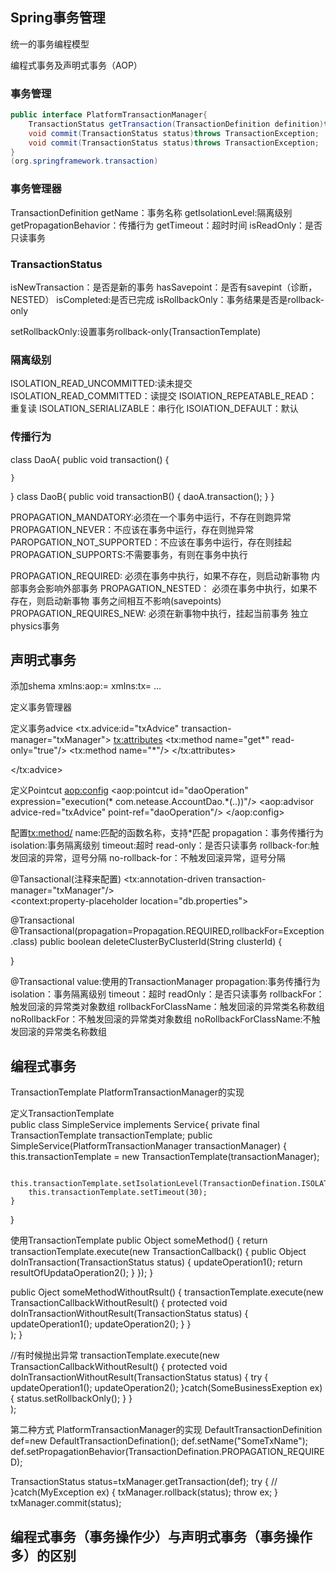 ## Spring事务管理
统一的事务编程模型

编程式事务及声明式事务（AOP）

### 事务管理
```java
public interface PlatformTransactionManager{
	TransactionStatus getTransaction(TransactionDefinition definition)throws TansactionException;
	void commit(TransactionStatus status)throws TransactionException;
	void commit(TransactionStatus status)throws TransactionException;
}
(org.springframework.transaction)
```


### 事务管理器
TransactionDefinition
    getName：事务名称
    getIsolationLevel:隔离级别
    getPropagationBehavior：传播行为
    getTimeout：超时时间
    isReadOnly：是否只读事务

### TransactionStatus
isNewTransaction：是否是新的事务
hasSavepoint：是否有savepint（诊断，NESTED）
isCompleted:是否已完成
isRollbackOnly：事务结果是否是rollback-only

setRollbackOnly:设置事务rollback-only(TransactionTemplate)


### 隔离级别
ISOLATION_READ_UNCOMMITTED:读未提交
ISOLATION_READ_COMMITTED：读提交
ISOlATION_REPEATABLE_READ：重复读
ISOLATION_SERIALIZABLE：串行化
ISOlATION_DEFAULT：默认

### 传播行为
class DaoA{
	public void transaction() {
		
	}
	
}
class DaoB{
	public void transactionB() {
		daoA.transaction();
	}
}


PROPAGATION_MANDATORY:必须在一个事务中运行，不存在则跑异常
PROPAGATION_NEVER：不应该在事务中运行，存在则抛异常
PAROPGATION_NOT_SUPPORTED：不应该在事务中运行，存在则挂起
PROPAGATION_SUPPORTS:不需要事务，有则在事务中执行

PROPAGATION_REQUIRED:
	必须在事务中执行，如果不存在，则启动新事物
	内部事务会影响外部事务
PROPAGATION_NESTED：
        必须在事务中执行，如果不存在，则启动新事物
        事务之间相互不影响(savepoints)
PROPAGATION_REQUIRES_NEW:
	必须在新事物中执行，挂起当前事务
	独立physics事务

	
	
## 声明式事务
添加shema
xmlns:aop:=
xmlns:tx=
...

定义事务管理器
<bean id="txManager" class="org.springframework.jdbc.datasource.DataSourceTansactionManager">
    <property name="dataSource" ref="dataSource"/>    
</bean>

定义事务advice
<tx.advice:id="txAdvice" transaction-manager="txManager">
    <tx:attributes>
        <tx:method name="get*" read-only="true"/>
        <tx:method name="*"/>
    </tx:attributes>

</tx:advice>

定义Pointcut
<aop:config>
    <aop:pointcut id="daoOperation" expression="execution(* com.netease.AccountDao.*(..))"/>
    <aop:advisor advice-red="txAdvice" point-ref="daoOperation"/>
</aop:config>


配置<tx:method/>
    name:匹配的函数名称，支持*匹配
    propagation：事务传播行为
    isolation:事务隔离级别
    timeout:超时
    read-only：是否只读事务
    rollback-for:触发回滚的异常，逗号分隔
    no-rollback-for：不触发回滚异常，逗号分隔
    
    
@Tansactional(注释来配置)
<tx:annotation-driven transaction-manager="txManager"/>
<bean id="txManager" class="org.springframework.jdbc.datasource.DataSourceTansactionManager">
    <property name="dataSource" ref="dataSource"/>    
</bean>
<bean id="dataSource" class="org.apache.commons.dbcp.BasicDataSource" destory-method="close">
    <property name="driverClassName " value="${jdbc.driverClassName}"/>
    <property name="url " value="${jdbc.url}"/>
    <property name="username " value="${jdbc.username}"/>
    <property name="password " value="${jdbc.password}"/>
</bean>
<context:property-placeholder location="db.properties">



@Transactional
@Transactional(propagation=Propagation.REQUIRED,rollbackFor=Exception.class)
public boolean deleteClusterByClusterId(String clusterId) {
	
}

@Transactional
    value:使用的TransactionManager
    propagation:事务传播行为
    isolation：事务隔离级别
    timeout：超时
    readOnly：是否只读事务
    rollbackFor：触发回滚的异常类对象数组
    rollbackForClassName：触发回滚的异常类名称数组
    noRollbackFor：不触发回滚的异常类对象数组
    noRollbackForClassName:不触发回滚的异常类名称数组
    
  
    
## 编程式事务
TransactionTemplate
PlatformTransactionManager的实现

定义TransactionTemplate   
public class SimpleService implements Service{
	private final TransactionTemplate transactionTemplate;
	public SimpleService(PlatformTransactionManager transactionManager) {
		this.transactionTemplate = new TransactionTemplate(transactionManager);
		
		this.transactionTemplate.setIsolationLevel(TransactionDefination.ISOLATION_READ_UNCOMMITTED);
		this.transactionTemplate.setTimeout(30);
	}
	
}

使用TransactionTemplate
public Object someMethod() {
	return transactionTemplate.execute(new TransactionCallback() {
		public Object doInTransaction(TransactionStatus status) {
			updateOperation1();
			return resultOfUpdataOperation2();
		}
	});
}


public Oject someMethodWithoutRsult() {
	transactionTemplate.execute(new TransactionCallbackWithoutResult() {
		protected void doInTransactionWithoutResult(TransactionStatus status) {
			updateOperation1();
			updateOperation2();
		}
	}	
			);
}

//有时候抛出异常
transactionTemplate.execute(new TransactionCallbackWithoutResult() {
	protected void doInTransactionWithoutResult(TransactionStatus status) {
		try {
		updateOperation1();
		updateOperation2();
	}catch(SomeBusinessExeption ex) {
		status.setRollbackOnly();
	}
}	
		);

第二种方式
PlatformTransactionManager的实现
DefaultTransactionDefinition def=new DefaultTransactionDefination();
def.setName("SomeTxName");
def.setPropagationBehavior(TransactionDefination.PROPAGATION_REQUIRED);

TransactionStatus status=txManager.getTransaction(def);
try {
	//
}catch(MyException ex) {
	txManager.rollback(status);
	throw ex;
}
txManager.commit(status);


## 编程式事务（事务操作少）与声明式事务（事务操作多）的区别
